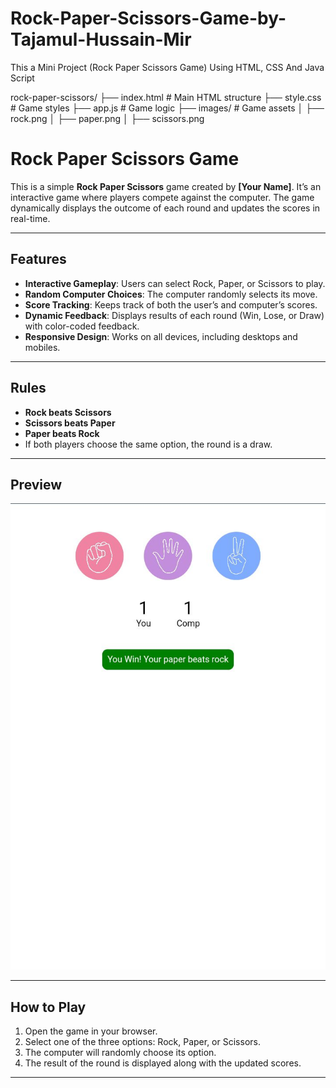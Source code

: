 # Rock-Paper-Scissors-Game-by-Tajamul-Hussain-Mir
This a Mini Project (Rock Paper Scissors Game) Using HTML, CSS And Java Script 

rock-paper-scissors/
├── index.html       # Main HTML structure
├── style.css        # Game styles
├── app.js           # Game logic
├── images/          # Game assets
│   ├── rock.png
│   ├── paper.png
│   ├── scissors.png


# Rock Paper Scissors Game

This is a simple **Rock Paper Scissors** game created by **[Your Name]**. It’s an interactive game where players compete against the computer. The game dynamically displays the outcome of each round and updates the scores in real-time.

---

## Features
- **Interactive Gameplay**: Users can select Rock, Paper, or Scissors to play.
- **Random Computer Choices**: The computer randomly selects its move.
- **Score Tracking**: Keeps track of both the user’s and computer’s scores.
- **Dynamic Feedback**: Displays results of each round (Win, Lose, or Draw) with color-coded feedback.
- **Responsive Design**: Works on all devices, including desktops and mobiles.

---

## Rules
- **Rock beats Scissors**  
- **Scissors beats Paper**  
- **Paper beats Rock**  
- If both players choose the same option, the round is a draw.

---

## Preview

![Game Preview](./RPS(preview).jpg)  

---

## How to Play

1. Open the game in your browser.
2. Select one of the three options: Rock, Paper, or Scissors.
3. The computer will randomly choose its option.
4. The result of the round is displayed along with the updated scores.

---

